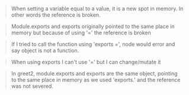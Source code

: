 > When setting a variable equal to a value, it is a new spot in memory. In other words the reference is broken. 

> Module.exports and exports originally pointed to the same place in memory but because of using '=' the reference is broken

> If I tried to call the function using 'exports =', node would error and say object is not a function. 

> When using exports I can't use '=' but I can change/mutate it

> In greet2, module.exports and exports are the same object, pointing to the same place in memory as we used 'exports.' and the reference was not severed.